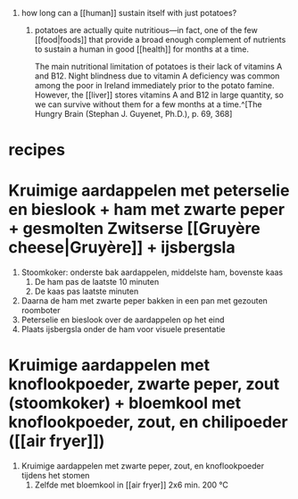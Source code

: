 1. how long can a [[human]] sustain itself with just potatoes?
	1. potatoes are actually quite nutritious—in fact, one of the few [[food|foods]] that provide a broad enough complement of nutrients to sustain a human in good [[health]] for months at a time.
	   
	   The main nutritional limitation of potatoes is their lack of vitamins A and B12. Night blindness due to vitamin A deficiency was common among the poor in Ireland immediately prior to the potato famine. However, the [[liver]] stores vitamins A and B12 in large quantity, so we can survive without them for a few months at a time.^[The Hungry Brain (Stephan J. Guyenet, Ph.D.), p. 69, 368]

# recipes
# Kruimige aardappelen met peterselie en bieslook + ham met zwarte peper + gesmolten Zwitserse [[Gruyère cheese|Gruyère]] + ijsbergsla
1. Stoomkoker: onderste bak aardappelen, middelste ham, bovenste kaas
	1. De ham pas de laatste 10 minuten
	2. De kaas pas laatste minuten
2. Daarna de ham met zwarte peper bakken in een pan met gezouten roomboter
3. Peterselie en bieslook over de aardappelen op het eind
4. Plaats ijsbergsla onder de ham voor visuele presentatie

# Kruimige aardappelen met knoflookpoeder, zwarte peper, zout (stoomkoker) + bloemkool met knoflookpoeder, zout, en chilipoeder ([[air fryer]])
1. Kruimige aardappelen met zwarte peper, zout, en knoflookpoeder tijdens het stomen
	1. Zelfde met bloemkool in [[air fryer]] 2x6 min. 200 °C